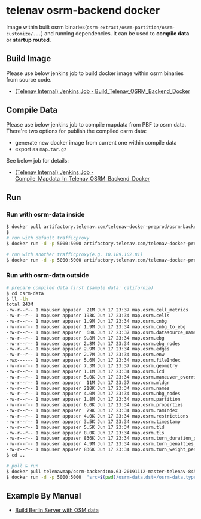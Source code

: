# telenav osrm-backend docker
Image within built osrm binaries(`osrm-extract/osrm-partition/osrm-customize/...`) and running dependencies. It can be used to **compile data** or **startup routed**.      

## Build Image
Please use below jenkins job to build docker image within osrm binaries from source code.    

- [(Telenav Internal) Jenkins Job - Build_Telenav_OSRM_Backend_Docker](https://shd-routingfp-01.telenav.cn:8443/view/OSRM/job/Build_Telenav_OSRM_Backend_Docker/)    

## Compile Data
Please use below jenkins job to compile mapdata from PBF to osrm data.       
There're two options for publish the compiled osrm data:    
- generate new docker image from current one within compile data
- export as `map.tar.gz`    

See below job for details:      
- [(Telenav Internal) Jenkins Job - Compile_Mapdata_In_Telenav_OSRM_Backend_Docker](https://shd-routingfp-01.telenav.cn:8443/view/OSRM/job/Compile_Mapdata_In_Telenav_OSRM_Backend_Docker/)    


## Run 
### Run with osrm-data inside

```bash
$ docker pull artifactory.telenav.com/telenav-docker-preprod/osrm-backend:8__9__master-telenav__20190618T135121CST__20190514T140904CST-california-latest
$ 
# run with default trafficproxy
$ docker run -d -p 5000:5000 artifactory.telenav.com/telenav-docker-preprod/osrm-backend:8__9__master-telenav__20190618T135121CST__20190514T140904CST-california-latest routed_startup 

# run with another trafficproxy(e.g. 10.189.102.81)
$ docker run -d -p 5000:5000 artifactory.telenav.com/telenav-docker-preprod/osrm-backend:8__9__master-telenav__20190618T135121CST__20190514T140904CST-california-latest routed_startup 10.189.102.81
```

### Run with osrm-data outside

```bash
# prepare compiled data first (sample data: california)
$ cd osrm-data
$ ll -lh
total 243M
-rw-r--r-- 1 mapuser appuser  21M Jun 17 23:37 map.osrm.cell_metrics
-rw-r--r-- 1 mapuser appuser 193K Jun 17 23:34 map.osrm.cells
-rw-r--r-- 1 mapuser appuser 1.9M Jun 17 23:34 map.osrm.cnbg
-rw-r--r-- 1 mapuser appuser 1.9M Jun 17 23:34 map.osrm.cnbg_to_ebg
-rw-r--r-- 1 mapuser appuser  68K Jun 17 23:37 map.osrm.datasource_names
-rw-r--r-- 1 mapuser appuser 9.8M Jun 17 23:34 map.osrm.ebg
-rw-r--r-- 1 mapuser appuser 2.8M Jun 17 23:34 map.osrm.ebg_nodes
-rw-r--r-- 1 mapuser appuser 2.9M Jun 17 23:34 map.osrm.edges
-rw-r--r-- 1 mapuser appuser 2.7M Jun 17 23:34 map.osrm.enw
-rwx------ 1 mapuser appuser 5.6M Jun 17 23:34 map.osrm.fileIndex
-rw-r--r-- 1 mapuser appuser 7.3M Jun 17 23:37 map.osrm.geometry
-rw-r--r-- 1 mapuser appuser 1.1M Jun 17 23:34 map.osrm.icd
-rw-r--r-- 1 mapuser appuser 5.0K Jun 17 23:34 map.osrm.maneuver_overrides
-rw-r--r-- 1 mapuser appuser  11M Jun 17 23:37 map.osrm.mldgr
-rw-r--r-- 1 mapuser appuser 218K Jun 17 23:34 map.osrm.names
-rw-r--r-- 1 mapuser appuser 4.0M Jun 17 23:34 map.osrm.nbg_nodes
-rw-r--r-- 1 mapuser appuser 1.8M Jun 17 23:34 map.osrm.partition
-rw-r--r-- 1 mapuser appuser 6.0K Jun 17 23:34 map.osrm.properties
-rw-r--r-- 1 mapuser appuser  29K Jun 17 23:34 map.osrm.ramIndex
-rw-r--r-- 1 mapuser appuser 4.0K Jun 17 23:34 map.osrm.restrictions
-rw-r--r-- 1 mapuser appuser 3.5K Jun 17 23:34 map.osrm.timestamp
-rw-r--r-- 1 mapuser appuser 5.5K Jun 17 23:34 map.osrm.tld
-rw-r--r-- 1 mapuser appuser 8.0K Jun 17 23:34 map.osrm.tls
-rw-r--r-- 1 mapuser appuser 836K Jun 17 23:34 map.osrm.turn_duration_penalties
-rw-r--r-- 1 mapuser appuser 4.9M Jun 17 23:34 map.osrm.turn_penalties_index
-rw-r--r-- 1 mapuser appuser 836K Jun 17 23:34 map.osrm.turn_weight_penalties
$ cd ..

# pull & run
$ docker pull telenavmap/osrm-backend:no.63-20191112-master-telenav-845f953
$ docker run -d -p 5000:5000  "src=$(pwd)/osrm-data,dst=/osrm-data,type=bind" telenavmap/osrm-backend:no.63-20191112-master-telenav-845f953 routed_startup 
```

## Example By Manual
- [Build Berlin Server with OSM data](./example-berlin-osm.md)

